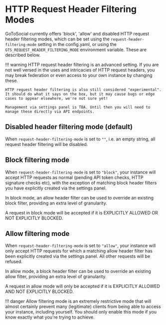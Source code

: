 # HTTP Request Header Filtering Modes

GoToSocial currently offers 'block', 'allow' and disabled HTTP request header filtering modes, which can be set using the `request-header-filtering-mode` setting in the config.yaml, or using the `GTS_REQUEST_HEADER_FILTERING_MODE` environment variable. These are described below.

!!! warning
    HTTP request header filtering is an advanced setting. If you are not well versed in the uses and intricacies of HTTP request headers, you may break federation or even access to your own instance by changing these.

    HTTP request header filtering is also still considered "experimental". It should do what it says on the box, but it may cause bugs or edge cases to appear elsewhere, we're not sure yet!

    Management via settings panel is TBA. Until then you will need to manage these directly via API endpoints.

## Disabled header filtering mode (default)

When `request-header-filtering-mode` is set to `""`, i.e. an empty string, all request header filtering will be disabled.

## Block filtering mode

When `request-header-filtering-mode` is set to `"block"`, your instance will accept HTTP requests as normal (pending API token checks, HTTP signature checks etc), with the exception of matching block header filters you have explicitly created via the settings panel.

In block mode, an allow header filter can be used to override an existing block filter, providing an extra level of granularity.

A request in block mode will be accepted if it is EXPLICITLY ALLOWED OR NOT EXPLICITLY BLOCKED.

## Allow filtering mode

When `request-header-filtering-mode` is set to `"allow"`, your instance will only accept HTTP requests for which a matching allow header filter has been explicitly created via the settings panel. All other requests will be refused.

In allow mode, a block header filter can be used to override an existing allow filter, providing an extra level of granularity.

A request in allow mode will only be accepted if it is EXPLICITLY ALLOWED AND NOT EXPLICITLY BLOCKED.

!!! danger
    Allow filtering mode is an extremely restrictive mode that will almost certainly prevent many (legitimate) clients from being able to access your instance, including yourself. You should only enable this mode if you know exactly what you're trying to achieve.